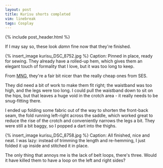 ```yaml
---
layout: post
title: Kurisu shorts completed
vim: linebreak
tags: Cosplay
---
```


{% include post_header.html %}

If I may say so, these look *damn* fine now that they're finished.

{% insert_image kurisu_DSC_8752.jpg %}
Caption: Pinned in place, ready for sewing. They already have a rolled-up hem, which gives them an elegant touch of formality that I love, but it was too long to keep.

From [MNG](http://shop.mango.com/AU/p/mango/clothing/shorts/roll-up-hem-short/?id=63330029_02), they're a fair bit nicer than the really cheap ones from SES.

They did need a bit of work to make them fit right; the waistband was too high, and the legs were too long. I could pull the waistband down to sit on the hips, but that leaves a huge void in the crotch area - it really needs to be snug-fitting there.

I ended up folding some fabric out of the way to shorten the front-back seam, the fold running left-right across the saddle, which worked great to reduce the rise of the crotch and conveniently narrows the legs a bit. They were still a bit baggy, so I popped a dart into the thighs.

{% insert_image kurisu_DSC_8758.jpg %}
Caption: All finished, nice and neat. I was lazy: instead of trimming the length and re-hemming, I just folded it up inside and stitched it in place.

The only thing that annoys me is the lack of belt loops, there's three. Would it have killed them to have a loop on the left and right sides?
